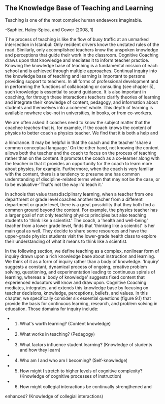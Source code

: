 ## The Knowledge Base of Teaching and Learning

Teaching is one of the most complex human endeavors imaginable.

-Saphier, Haley-Spica, and Gower (2008, 1)

T he process of teaching is like the flow of busy traffic at an unmarked intersection in Istanbul: Only resident drivers know the unstated rules of the road. Similarly, only accomplished teachers know the unspoken knowledge and perceptions that guide their work in the classroom. Cognitive Coaching draws upon that knowledge and mediates it to inform teacher practice. Knowing the knowledge base of teaching is a fundamental mission of each school and is achieved through multiple approaches. Continual inquiry into the knowledge base of teaching and learning is important to persons providing support to teachers. In all forms of professional development and in performing the functions of collaborating or consulting (see chapter 5), such knowledge is essential to sound guidance. It is also important in coaching, for through these interactions teachers clarify theories of learning and integrate their knowledge of content, pedagogy, and information about students and themselves into a coherent whole. This depth of learning is available nowhere else-not in universities, in books, or from co-workers.

We are often asked if coaches need to know the subject matter that the coachee teaches-that is, for example, if the coach knows the content of physics to better coach a physics teacher. We find that it is both a help and

a hindrance. It may be helpful in that the coach and the teacher 'share a common conceptual language.' On the other hand, not knowing the content allows both the teacher and the coach to focus on the process of teaching rather than on the content. It promotes the coach as a co-learner along with the teacher in that it provides an opportunity for the coach to learn more about physics, for example. Furthermore, when the coach is very familiar with the content, there is a tendency to presume one has common understanding of discipline-related terms when that may not be the case, or to be evaluative-'That's not the way I'd teach it.'

In schools that value transdisciplinary learning, when a teacher from one department or grade level coaches another teacher from a different department or grade level, there is a great possibility that they both find a common ground beyond the content. For example, the physics teacher has a larger goal of not only teaching physics principles but also teaching students to 'think like a scientist.' The coach, a 'health and well-being' teacher from a lower grade level, finds that 'thinking like a scientist' is her main goal as well. They decide to share some resources and have the upper-grade physics students visit the lower-grade health class to explore their understanding of what it means to think like a scientist.

In the following section, we define teaching as a complex, nonlinear form of inquiry drawn upon a rich knowledge base about instruction and learning. We think of it as a form of inquiry rather than a body of knowledge. 'Inquiry' suggests a constant, dynamical process of ongoing, creative problem solving, questioning, and experimentation leading to continuous spirals of learning, whereas a 'body of knowledge' suggests fixed content that experienced educators will know and draw upon. Cognitive Coaching mediates, integrates, and extends this knowledge base by focusing on teacher decisions, knowledge, perceptions, beliefs, and values. In this chapter, we specifically consider six essential questions (figure 9.1) that provide the basis for continuous learning, research, and problem solving in education. Those domains for inquiry include:

- 1.  What's worth learning? (Content knowledge)
- 2.  What works in teaching? (Pedagogy)
- 3.  What factors influence student learning? (Knowledge of students and how they learn)
- 4.  Who am I and who am I becoming? (Self-knowledge)
- 5.  How might I stretch to higher levels of cognitive complexity? (Knowledge of cognitive processes of instruction)
- 6.  How might collegial interactions be continually strengthened and

enhanced? (Knowledge of collegial interactions)